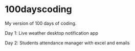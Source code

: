 # 100dayscoding
My version of 100 days of coding.

Day 1: Live weather desktop notification app

Day 2: Students attendance manager with excel and emails
